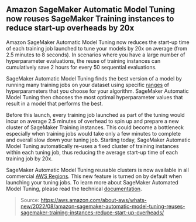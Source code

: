 ## Amazon SageMaker Automatic Model Tuning now reuses SageMaker Training instances to reduce start-up overheads by 20x

Amazon SageMaker Automatic Model Tuning now reduces the start-up time of each training job launched to tune your models by 20x on average (from 2.5 minutes to 8 seconds). In scenarios where you have a large number of hyperparameter evaluations, the reuse of training instances can cumulatively save 2 hours for every 50 sequential evaluations.

SageMaker Automatic Model Tuning finds the best version of a model by running many training jobs on your dataset using specific [ranges](https://docs.aws.amazon.com/sagemaker/latest/dg/automatic-model-tuning-define-metrics.html) of  hyperparameters that you choose for your algorithm. SageMaker Automatic Model Tuning then chooses the most optimal hyperparameter values that result in a model that performs the best.

Before this launch, every training job launched as part of the tuning would incur on average 2.5 minutes of overhead to spin up and prepare a new cluster of SageMaker Training instances. This could become a bottleneck especially when training jobs would take only a few minutes to complete and overall slow down your tuning job. Starting today, SageMaker Automatic Model Tuning automatically re-uses a fixed cluster of training instances within each tuning job, thus reducing the average start-up time of each training job by 20x.

SageMaker Automatic Model Tuning reusable clusters is now available in all commercial [AWS Regions](https://aws.amazon.com/about-aws/global-infrastructure/regional-product-services/). This new feature is turned on by default when launching your tuning jobs. To learn more about SageMaker Automated Model Tuning, please read the technical [documentation](https://docs.aws.amazon.com/sagemaker/latest/dg/automatic-model-tuning-how-it-works.html).

> Source: https://aws.amazon.com/about-aws/whats-new/2022/08/amazon-sagemaker-automatic-model-tuning-reuses-sagemaker-training-instances-reduce-start-up-overheads/
